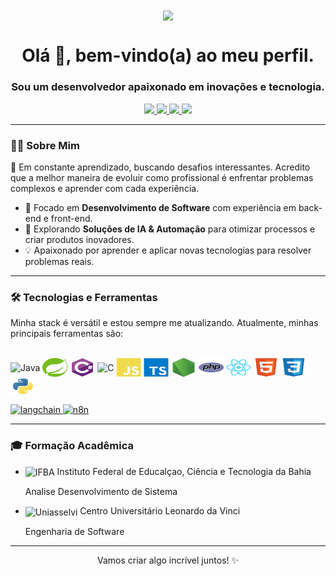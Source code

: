 <div id="header" align="center">
  <img align="center" src="https://github.com/user-attachments/assets/54550a78-11b9-4534-a517-0e70796b7199" </img>

  <h1 align="center">Olá 👋, bem-vindo(a) ao meu perfil.</h1>
  <h3 align="center">Sou um desenvolvedor apaixonado em inovações e tecnologia.</h3>
</div>

<div align="center">
  <a href="https://www.linkedin.com/in/alef-montino-1454842a7/" target="_blank">
    <img src="https://img.shields.io/badge/LinkedIn-0077B5?style=for-the-badge&logo=linkedin&logoColor=white" />
  </a>
  <a href="mailto:alefmontino.p@gmail.com">
    <img src="https://img.shields.io/badge/Gmail-D14836?style=for-the-badge&logo=gmail&logoColor=white" />
  </a>
   <a href="https://discord.gg/fn7WprSFjz" target="_blank">
    <img src="https://img.shields.io/badge/Discord-7289DA?style=for-the-badge&logo=discord&logoColor=white" />
  </a>
  <a href="https://instagram.com/alefmontino" target="_blank">
    <img src="https://img.shields.io/badge/Instagram-E4405F?style=for-the-badge&logo=instagram&logoColor=white" />
  </a>
</div>

---

### 👨‍💻 Sobre Mim

🌱 Em constante aprendizado, buscando desafios interessantes. Acredito que a melhor maneira de evoluir como profissional é enfrentar problemas complexos e aprender com cada experiência.


- 🚀 Focado em **Desenvolvimento de Software** com experiência em back-end e front-end.
- 🤖 Explorando **Soluções de IA & Automação** para otimizar processos e criar produtos inovadores.
- 💡 Apaixonado por aprender e aplicar novas tecnologias para resolver problemas reais.

---

### 🛠️ Tecnologias e Ferramentas

Minha stack é versátil e estou sempre me atualizando. Atualmente, minhas principais ferramentas são:
 <div style="display: inline_block"><br>
<img align="center" alt="Java" height="30" width="40" src="https://cdn.jsdelivr.net/gh/devicons/devicon@latest/icons/java/java-original.svg">
<img align="center" alt="Spring" height="30" width="40" src="https://raw.githubusercontent.com/devicons/devicon/master/icons/spring/spring-original.svg">
<img align="center" alt="Csharp" height="30" width="40" src="https://raw.githubusercontent.com/devicons/devicon/master/icons/csharp/csharp-original.svg">
<img align="center" alt="C" height="30" width="40" src="https://cdn.jsdelivr.net/gh/devicons/devicon@latest/icons/c/c-original.svg">
<img align="center" alt="Js" height="30" width="40" src="https://raw.githubusercontent.com/devicons/devicon/master/icons/javascript/javascript-plain.svg">
<img align="center" alt="TypeScript" height="30" width="40" src="https://raw.githubusercontent.com/devicons/devicon/master/icons/typescript/typescript-original.svg">
<img align="center" alt="Node.js" height="30" width="40" src="https://raw.githubusercontent.com/devicons/devicon/master/icons/nodejs/nodejs-original.svg">
<img align="center" alt="PHP" height="30" width="40" src="https://raw.githubusercontent.com/devicons/devicon/master/icons/php/php-original.svg">
<img align="center" alt="React" height="30" width="40" src="https://raw.githubusercontent.com/devicons/devicon/master/icons/react/react-original.svg">
<img align="center" alt="HTML" height="30" width="40" src="https://raw.githubusercontent.com/devicons/devicon/master/icons/html5/html5-original.svg">
<img align="center" alt="CSS" height="30" width="40" src="https://raw.githubusercontent.com/devicons/devicon/master/icons/css3/css3-original.svg">
<img align="center" alt="Python" height="30" width="40" src="https://raw.githubusercontent.com/devicons/devicon/master/icons/python/python-original.svg">
</p>
<p align="left">
  <a href="https://www.langchain.com/" target="_blank" rel="noreferrer">
    <img src="https://img.shields.io/badge/LangChain-8A2BE2?style=for-the-badge&logo=LangChain&logoColor=white" alt="langchain"/>
  </a>
  <a href="https://n8n.io/" target="_blank" rel="noreferrer">
    <img src="https://img.shields.io/badge/N8N-1A8272?style=for-the-badge&logo=n8n&logoColor=white" alt="n8n"/>
  </a>
</p>

---

### 🎓 Formação Acadêmica

- <img align="center" alt="IFBA" height="30" width="25" src="https://upload.wikimedia.org/wikipedia/commons/thumb/1/15/Logotipo_IFET.svg/500px-Logotipo_IFET.svg.png">    Instituto Federal de Educalçao, Ciência e Tecnologia da Bahia

  Analise Desenvolvimento de Sistema


  
- <img align="center" alt="Uniasselvi" height="30" width="30" src="https://play-lh.googleusercontent.com/lxAibpROnBYS8UdEsiWmEVtBH798TbS3KyKev7KMgdM1YaV349DtjP2L2ckqw3-sPE8=w240-h480-rw">   Centro Universitário Leonardo da Vinci

  Engenharia de Software

---

<div align="center">
  <p>Vamos criar algo incrível juntos! ✨</p>
</div>
